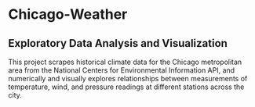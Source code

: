 # Chicago-Weather
## Exploratory Data Analysis and Visualization

This project scrapes historical climate data for the Chicago metropolitan area from the National Centers for Environmental Information API,
and numerically and visually explores relationships between measurements of temperature, wind, and pressure readings at different stations 
across the city.

